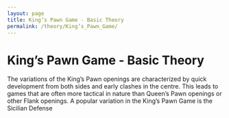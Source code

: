 ```yaml
---
layout: page
title: King’s Pawn Game - Basic Theory
permalink: /theory/King’s_Pawn_Game/
---
```


# King’s Pawn Game - Basic Theory

The variations of the King’s Pawn openings are characterized by quick development from both sides and early clashes in the centre. This leads to games that are often more tactical in nature than Queen’s Pawn openings or other Flank openings.
A popular variation in the King’s Pawn Game is the Sicilian Defense
